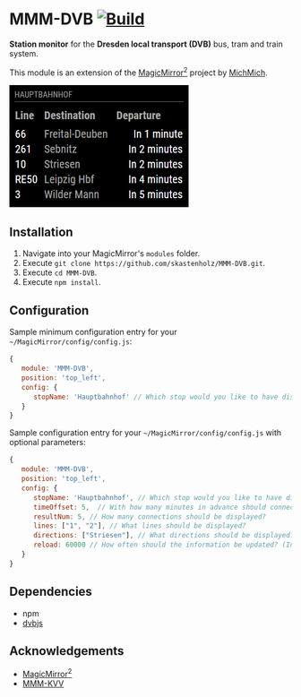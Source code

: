 # MMM-DVB  [![Build](https://travis-ci.org/skastenholz/MMM-DVB.svg)](https://travis-ci.org/skastenholz/MMM-DVB)
<B>Station monitor</B> for the <B>Dresden local transport (DVB)</B> bus, tram and train system.<P>

This module is an extension of the [MagicMirror<sup>2</sup>](https://github.com/MichMich/MagicMirror) project by [MichMich](https://github.com/MichMich/).

![English version](screenshot_en.png)

## Installation
1. Navigate into your MagicMirror's `modules` folder.
2. Execute `git clone https://github.com/skastenholz/MMM-DVB.git`.
3. Execute `cd MMM-DVB`.
3. Execute `npm install`.

## Configuration
Sample minimum configuration entry for your `~/MagicMirror/config/config.js`:

```javascript
{
   module: 'MMM-DVB',
   position: 'top_left',
   config: {
      stopName: 'Hauptbahnhof' // Which stop would you like to have displayed?
   }
}
```

Sample configuration entry for your `~/MagicMirror/config/config.js` with optional parameters:

```javascript
{
   module: 'MMM-DVB',
   position: 'top_left',
   config: {
      stopName: 'Hauptbahnhof', // Which stop would you like to have displayed?
      timeOffset: 5,  // With how many minutes in advance should connections be displayed?
      resultNum: 5, // How many connections should be displayed?
      lines: ["1", "2"], // What lines should be displayed?
      directions: ["Striesen"], // What directions should be displayed?
      reload: 60000 // How often should the information be updated? (In milliseconds)
   }
}
```

## Dependencies
  * npm
  * [dvbjs](https://www.npmjs.com/package/dvbjs)
  
## Acknowledgements
  * [MagicMirror<sup>2</sup>](https://github.com/MichMich/MagicMirror)
  * [MMM-KVV](https://github.com/yo-less/MMM-KVV)
